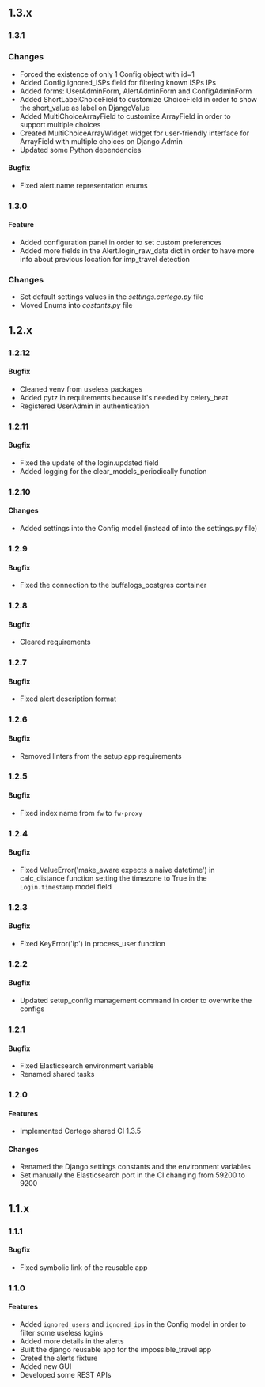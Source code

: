 ## 1.3.x
### 1.3.1
### Changes
* Forced the existence of only 1 Config object with id=1
* Added Config.ignored_ISPs field for filtering known ISPs IPs
* Added forms: UserAdminForm, AlertAdminForm and ConfigAdminForm
* Added ShortLabelChoiceField to customize ChoiceField in order to show the short_value as label on DjangoValue
* Added MultiChoiceArrayField to customize ArrayField in order to support multiple choices
* Created MultiChoiceArrayWidget widget for user-friendly interface for ArrayField with multiple choices on Django Admin
* Updated some Python dependencies
#### Bugfix
* Fixed alert.name representation enums
### 1.3.0
#### Feature
* Added configuration panel in order to set custom preferences
* Added more fields in the Alert.login_raw_data dict in order to have more info about previous location for imp_travel detection
### Changes
* Set default settings values in the *settings.certego.py* file
* Moved Enums into *costants.py* file

## 1.2.x
### 1.2.12
#### Bugfix
* Cleaned venv from useless packages
* Added pytz in requirements because it's needed by celery_beat
* Registered UserAdmin in authentication
### 1.2.11
#### Bugfix
* Fixed the update of the login.updated field
* Added logging for the clear_models_periodically function
### 1.2.10
#### Changes
* Added settings into the Config model (instead of into the settings.py file)
### 1.2.9
#### Bugfix
* Fixed the connection to the buffalogs_postgres container
### 1.2.8
#### Bugfix
* Cleared requirements
### 1.2.7
#### Bugfix
* Fixed alert description format
### 1.2.6
#### Bugfix
* Removed linters from the setup app requirements
### 1.2.5
#### Bugfix
* Fixed index name from `fw` to `fw-proxy`
### 1.2.4
#### Bugfix
* Fixed ValueError('make_aware expects a naive datetime') in calc_distance function setting the timezone to True in the `Login.timestamp` model field
### 1.2.3
#### Bugfix
* Fixed KeyError('ip') in process_user function 
### 1.2.2
#### Bugfix
* Updated setup_config management command in order to overwrite the configs
### 1.2.1
#### Bugfix
* Fixed Elasticsearch environment variable
* Renamed shared tasks
### 1.2.0
#### Features
* Implemented Certego shared CI 1.3.5
#### Changes
* Renamed the Django settings constants and the environment variables
* Set manually the Elasticsearch port in the CI changing from 59200 to 9200

## 1.1.x
### 1.1.1
#### Bugfix
* Fixed symbolic link of the reusable app

### 1.1.0
#### Features
* Added `ignored_users` and `ignored_ips` in the Config model in order to filter some useless logins
* Added more details in the alerts
* Built the django reusable app for the impossible_travel app
* Creted the alerts fixture
* Added new GUI
* Developed some REST APIs

